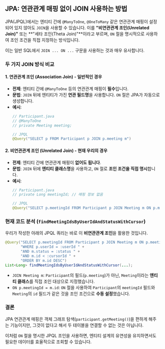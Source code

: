 ## JPA: 연관관계 매핑 없이 JOIN 사용하는 방법

JPA(JPQL)에서는 엔티티 간에 `@ManyToOne`, `@OneToMany` 같은 연관관계 매핑이 설정되어 있지 않아도 `JOIN`을 사용할 수 있습니다. 이를 **"비연관관계 조인(Unrelated Join)"** 또는 **"세타 조인(Theta Join)"**이라고 부르며, `ON` 절을 명시적으로 사용하여 조인 조건을 직접 지정하는 방식입니다.

이는 일반 SQL에서 `JOIN ... ON ...` 구문을 사용하는 것과 매우 유사합니다.

### 두 가지 JOIN 방식 비교

#### 1. 연관관계 조인 (Association Join) - 일반적인 경우

- **전제**: 엔티티 간에 `@ManyToOne` 등의 연관관계 매핑이 **필수**입니다.
- **문법**: `JOIN` 뒤에 엔티티가 가진 **연관 필드명**을 사용합니다. `ON` 절은 JPA가 자동으로 생성합니다.
- **예시**:
  ```java
  // Participant.java
  // @ManyToOne
  // private Meeting meeting;

  // JPQL
  @Query("SELECT p FROM Participant p JOIN p.meeting m")
  ```

#### 2. 비연관관계 조인 (Unrelated Join) - 현재 우리의 경우

- **전제**: 엔티티 간에 연관관계 매핑이 **없어도 됩니다**.
- **문법**: `JOIN` 뒤에 **엔티티 클래스명**을 사용하고, `ON` 절로 **조인 조건을 직접 명시**합니다.
- **예시**:
  ```java
  // Participant.java
  // private Long meetingId; // 매핑 정보 없음

  // JPQL
  @Query("SELECT p.meetingId FROM Participant p JOIN Meeting m ON p.meetingId = m.id")
  ```

### 현재 코드 분석 (`findMeetingIdsByUserIdAndStatusWithCursor`)

우리가 작성한 아래의 JPQL 쿼리는 바로 이 **비연관관계 조인**을 활용한 것입니다.

```java
@Query("SELECT p.meetingId FROM Participant p JOIN Meeting m ON p.meetingId = m.id " +
       "WHERE p.userId = :userId " +
       "AND m.status = :status " +
       "AND m.id < :cursorId " +
       "ORDER BY m.id DESC")
List<Long> findMeetingIdsByUserIdAndStatusWithCursor(...);
```

- `JOIN Meeting m`: `Participant`의 필드(`p.meeting`)가 아닌, `Meeting`이라는 **엔티티 클래스**를 직접 조인 대상으로 지정했습니다.
- `ON p.meetingId = m.id`: `ON` 절을 사용하여 `Participant`의 `meetingId` 필드와 `Meeting`의 `id` 필드가 같은 것을 조인 조건으로 **수동 설정**했습니다.

### 결론

JPA 연관관계 매핑은 객체 그래프 탐색(`participant.getMeeting()`)을 편하게 해주는 기능이지만, 그것이 없다고 해서 두 테이블을 연결할 수 없는 것은 아닙니다.

이처럼 `ON` 절을 명시한 JPQL 조인을 사용하면, 엔티티 설계의 유연성을 유지하면서도 필요한 데이터를 효율적으로 조회할 수 있습니다.
